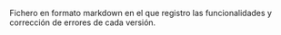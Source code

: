 Fichero en formato markdown en el que registro las funcionalidades y corrección de errores de cada versión.

